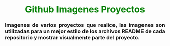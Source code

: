 <h1 align="center" style="color: green">Github Imagenes Proyectos</h1>

<h3 align="justify">Imagenes de varios proyectos que realice, las imagenes son utilizadas para un mejor estilo de los archivos README de cada repositorio y mostrar visualmente parte del proyecto.</h3>



